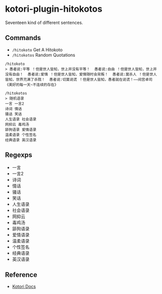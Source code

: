 # kotori-plugin-hitokotos

Seventeen kind of different sentences.

## Commands

- `/hitokoto` Get A Hitokoto
- `/hitokotos` Random Quotations

```text
/hitokoto
> 愚者说:平等 ！但是世人皆知，世上并没有平等！  愚者说:自由 ！但是世人皆知，世上并没有自由！  愚者说:爱情 ！但是世人皆知，爱情随时会背叛！  愚者说:莫杀人 ！但是世人皆知，世界充满了杀戮！  愚者说:切莫说谎 ！但是世人皆知，愚者就在说谎！——间宫卓司《美好的每一天~不连续的存在》

/hitokotos
> 随机语录
一言 一言2
诗词 情话
骚话 笑话
人生语录 社会语录
网抑云 毒鸡汤
舔狗语录 爱情语录
温柔语录 个性签名
经典语录 英汉语录
```

## Regexps

- 一言
- 一言2
- 诗词
- 情话
- 骚话
- 笑话
- 人生语录
- 社会语录
- 网抑云
- 毒鸡汤
- 舔狗语录
- 爱情语录
- 温柔语录
- 个性签名
- 经典语录
- 英汉语录

## Reference

- [Kotori Docs](https://kotori.js.org/)
